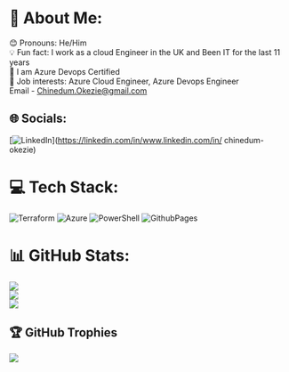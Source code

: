 # 💫 About Me:
😊 Pronouns: He/Him <br>💡 Fun fact: I work as a cloud Engineer in the UK and Been IT for the last 11 years<br>🌱 I am Azure Devops Certified <br>💼 Job interests: Azure Cloud Engineer, Azure Devops Engineer<br>Email - Chinedum.Okezie@gmail.com<br>


## 🌐 Socials:
[![LinkedIn](https://img.shields.io/badge/LinkedIn-%230077B5.svg?logo=linkedin&logoColor=white)](https://linkedin.com/in/www.linkedin.com/in/ chinedum-okezie) 

# 💻 Tech Stack:
![Terraform](https://img.shields.io/badge/terraform-%235835CC.svg?style=for-the-badge&logo=terraform&logoColor=white) ![Azure](https://img.shields.io/badge/azure-%230072C6.svg?style=for-the-badge&logo=microsoftazure&logoColor=white) ![PowerShell](https://img.shields.io/badge/PowerShell-%235391FE.svg?style=for-the-badge&logo=powershell&logoColor=white) ![GithubPages](https://img.shields.io/badge/github%20pages-121013?style=for-the-badge&logo=github&logoColor=white)
# 📊 GitHub Stats:
![](https://github-readme-stats.vercel.app/api?username=Kazie7&theme=dark&hide_border=false&include_all_commits=false&count_private=false)<br/>
![](https://github-readme-streak-stats.herokuapp.com/?user=Kazie7&theme=dark&hide_border=false)<br/>
![](https://github-readme-stats.vercel.app/api/top-langs/?username=Kazie7&theme=dark&hide_border=false&include_all_commits=false&count_private=false&layout=compact)

## 🏆 GitHub Trophies
![](https://github-profile-trophy.vercel.app/?username=Kazie7&theme=juicyfresh&no-frame=false&no-bg=true&margin-w=4)

<!-- Proudly created with GPRM ( https://gprm.itsvg.in ) -->
